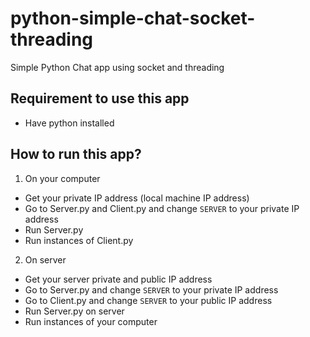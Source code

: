 # python-simple-chat-socket-threading
Simple Python Chat app using socket and threading

## Requirement to use this app
* Have python installed

## How to run this app? 
1. On your computer
* Get your private IP address (local machine IP address)
* Go to Server.py and Client.py and change `SERVER` to your private IP address
* Run Server.py
* Run instances of Client.py

2. On server
* Get your server private and public IP address
* Go to Server.py and change `SERVER` to your private IP address
* Go to Client.py and change `SERVER` to your public IP address
* Run Server.py on server
* Run instances of your computer
